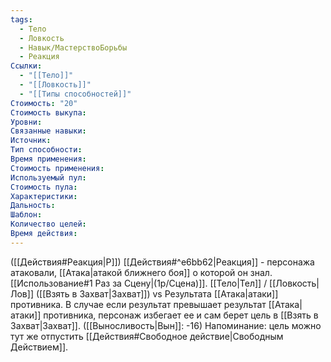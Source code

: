 ```yaml
---
tags:
  - Тело
  - Ловкость
  - Навык/МастерствоБорьбы
  - Реакция
Ссылки:
  - "[[Тело]]"
  - "[[Ловкость]]"
  - "[[Типы способностей]]"
Стоимость: "20"
Стоимость выкупа:
Уровни:
Связанные навыки:
Источник:
Тип способности:
Время применения:
Стоимость применения:
Используемый пул:
Стоимость пула:
Характеристики:
Дальность:
Шаблон:
Количество целей:
Время действия:
---
```

([[Действия#Реакция|Р]]) [[Действия#^e6bb62|Реакция]] - персонажа атаковали, [[Атака|атакой ближнего боя]] о которой он знал. [[Использование#1 Раз за Сцену|(1р/Сцена)]]. [[Тело|Тел]] / [[Ловкость|Лов]] ([[Взять в Захват|Захват]]) vs Результата [[Атака|атаки]] противника.  В случае если результат превышает результат [[Атака|атаки]] противника, персонаж избегает ее и сам берет цель в [[Взять в Захват|Захват]]. ([[Выносливость|Вын]]: -16)
Напоминание: цель можно тут же отпустить [[Действия#Свободное действие|Свободным Действием]].